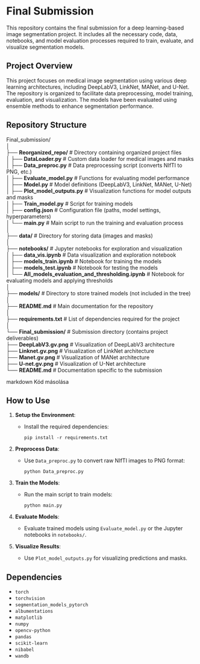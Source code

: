 # **Final Submission**

This repository contains the final submission for a deep learning-based image segmentation project. It includes all the necessary code, data, notebooks, and model evaluation processes required to train, evaluate, and visualize segmentation models.

## **Project Overview**

This project focuses on medical image segmentation using various deep learning architectures, including DeepLabV3, LinkNet, MANet, and U-Net. The repository is organized to facilitate data preprocessing, model training, evaluation, and visualization. The models have been evaluated using ensemble methods to enhance segmentation performance.

## **Repository Structure**

Final_submission/<br>
│<br>
├── **Reorganized_repo/**              # Directory containing organized project files<br>
│   ├── **DataLoader.py**              # Custom data loader for medical images and masks<br>
│   ├── **Data_preproc.py**            # Data preprocessing script (converts NIfTI to PNG, etc.)<br>
│   ├── **Evaluate_model.py**          # Functions for evaluating model performance<br>
│   ├── **Model.py**                   # Model definitions (DeepLabV3, LinkNet, MANet, U-Net)<br>
│   ├── **Plot_model_outputs.py**      # Visualization functions for model outputs and masks<br>
│   ├── **Train_model.py**             # Script for training models<br>
│   ├── **config.json**                # Configuration file (paths, model settings, hyperparameters)<br>
│   └── **main.py**                    # Main script to run the training and evaluation process<br>
│<br>
├── **data/**                          # Directory for storing data (images and masks)<br>
│<br>
├── **notebooks/**                     # Jupyter notebooks for exploration and visualization<br>
│   ├── **data_vis.ipynb**             # Data visualization and exploration notebook<br>
│   ├── **models_train.ipynb**         # Notebook for training the models<br>
│   ├── **models_test.ipynb**          # Notebook for testing the models<br>
│   └── **All_models_evaluation_and_thresholding.ipynb**  # Notebook for evaluating models and applying thresholds<br>
│<br>
├── **models/**                        # Directory to store trained models (not included in the tree)<br>
│<br>
├── **README.md**                      # Main documentation for the repository<br>
│<br>
├── **requirements.txt**               # List of dependencies required for the project<br>
│<br>
└── **Final_submission/**              # Submission directory (contains project deliverables)<br>
    ├── **DeepLabV3.gv.png**           # Visualization of DeepLabV3 architecture<br>
    ├── **Linknet.gv.png**             # Visualization of LinkNet architecture<br>
    ├── **Manet.gv.png**               # Visualization of MANet architecture<br>
    ├── **U-net.gv.png**               # Visualization of U-Net architecture<br>
    └── **README.md**                  # Documentation specific to the submission<br>



markdown
Kód másolása

## **How to Use**

1. **Setup the Environment**:
   - Install the required dependencies:
     ```
     pip install -r requirements.txt
     ```

2. **Preprocess Data**:
   - Use `Data_preproc.py` to convert raw NIfTI images to PNG format:
     ```
     python Data_preproc.py
     ```

3. **Train the Models**:
   - Run the main script to train models:
     ```
     python main.py
     ```

4. **Evaluate Models**:
   - Evaluate trained models using `Evaluate_model.py` or the Jupyter notebooks in `notebooks/`.

5. **Visualize Results**:
   - Use `Plot_model_outputs.py` for visualizing predictions and masks.

## **Dependencies**

- `torch`
- `torchvision`
- `segmentation_models_pytorch`
- `albumentations`
- `matplotlib`
- `numpy`
- `opencv-python`
- `pandas`
- `scikit-learn`
- `nibabel`
- `wandb`
